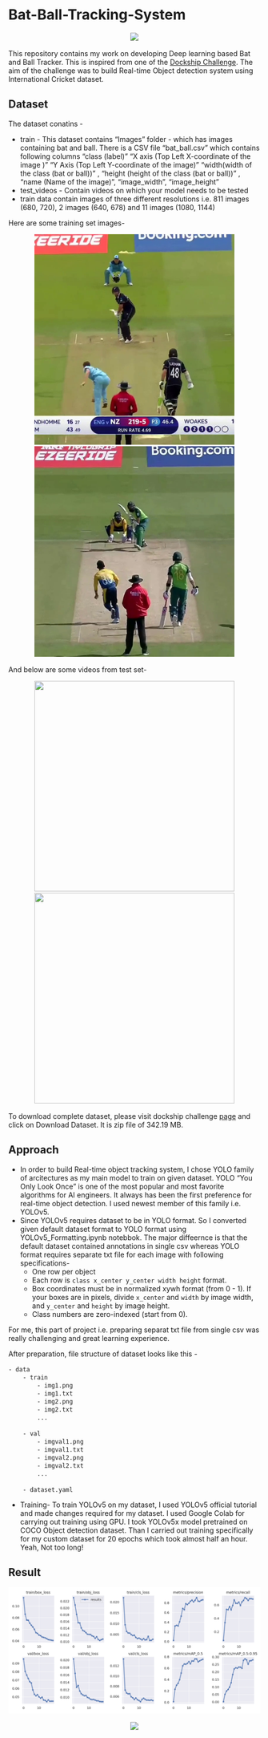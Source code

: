 # Bat-Ball-Tracking-System

<p align='center'>
<img src="https://user-images.githubusercontent.com/74819807/132974658-c488b0b5-f459-4210-9213-2d8316b10d4a.gif">
</p>


This repository contains my work on developing Deep learning based Bat and Ball Tracker. This is inspired from one of the [Dockship Challenge](http://dockship.io/challenges/60f5a5ae7b01760c32a439f7/ball-&-bat-tracking-hiring-challenge/overview). The aim of the challenge was to build Real-time Object detection system using International Cricket dataset. 

## Dataset

The dataset conatins -

- train - This dataset contains “Images” folder - which has images containing bat and ball. There is a CSV file “bat_ball.csv” which contains following columns “class (label)” “X axis (Top Left X-coordinate of the image )” “Y Axis (Top Left Y-coordinate of the image)” “width(width of the class (bat or ball))” , “height (height of the class (bat or ball))” , “name (Name of the image)”, “image_width”, “image_height”
- test_videos - Contain videos on which your model needs to be tested
- train data contain images of three different resolutions i.e. 811 images (680, 720), 2 images (640, 678) and 11 images (1080, 1144)

Here are some training set images-

<p align='center'>
<img src="https://github.com/kushaldev75/Bat-Ball-Tracking-System/blob/main/dataset/train/images/U2_4_19.png" width="400" height="420">
<img src="https://github.com/kushaldev75/Bat-Ball-Tracking-System/blob/main/dataset/train/images/U1_22_16.png" width="400" height="420">
</p>

And below are some videos from test set-

<p align='center'>
<img src="https://user-images.githubusercontent.com/74819807/132973112-77503549-4bf0-4be3-a87e-0b21878b26c6.gif" width="400" height="420">
<img src="https://user-images.githubusercontent.com/74819807/132973285-7686af27-1269-42b9-ab63-6e00e593d613.gif" width="400" height="420">
</p>

  
To download complete dataset, please visit dockship challenge [page](https://dockship.io/challenges/60f5a5ae7b01760c32a439f7/ball-&-bat-tracking-hiring-challenge/overview) and click on Download Dataset. It is zip file of 342.19 MB.

## Approach

- In order to build Real-time object tracking system, I chose YOLO family of arcitectures as my main model to train on given dataset. YOLO “You Only Look Once” is one of the most popular and most favorite algorithms for AI engineers. It always has been the first preference for real-time object detection. I used newest member of this family i.e. YOLOv5.
- Since YOLOv5 requires dataset to be in YOLO format. So I converted given default dataset format to YOLO format using YOLOv5_Formatting.ipynb notebbok. The major diffeernce is that the default dataset contained annotations in single csv whereas YOLO format requires separate txt file for each image with following specifications-
  - One row per object
  - Each row is ```class x_center y_center width height``` format.
  - Box coordinates must be in normalized xywh format (from 0 - 1). If your boxes are in pixels, divide ```x_center``` and ```width``` by image width, and ```y_center``` and ```height``` by image height.
  - Class numbers are zero-indexed (start from 0).

For me, this part of project i.e. preparing separat txt file from single csv was really challenging and great learning experience.

After preparation, file structure of dataset looks like this -

```
- data
    - train
        - img1.png
        - img1.txt
        - img2.png
        - img2.txt
        ...

    - val
        - imgval1.png
        - imgval1.txt
        - imgval2.png
        - imgval2.txt
        ...
      
    - dataset.yaml

```

- Training- To train YOLOv5 on my dataset, I used YOLOv5 official tutorial and made changes required for my dataset. I used Google Colab for carrying out training using GPU. I took YOLOv5x model pretrained on COCO Object detection dataset. Than I carried out training specifically for my custom dataset for 20 epochs which took almost half an hour. Yeah, Not too long!

## Result

<p align='center'>
<img src="https://github.com/kushaldev75/Bat-Ball-Tracking-System/blob/main/results/results.png" >
</p>

<p align='center'>
<img src="https://github.com/kushaldev75/Bat-Ball-Tracking-System/blob/main/results/combinegiftest.gif">
</p>

